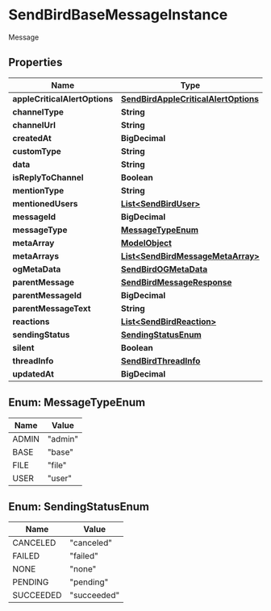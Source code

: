

# SendBirdBaseMessageInstance

Message

## Properties

Name | Type | Description | Notes
------------ | ------------- | ------------- | -------------
**appleCriticalAlertOptions** | [**SendBirdAppleCriticalAlertOptions**](SendBirdAppleCriticalAlertOptions.md) |  |  [optional]
**channelType** | **String** |  |  [optional]
**channelUrl** | **String** |  |  [optional]
**createdAt** | **BigDecimal** |  |  [optional]
**customType** | **String** |  |  [optional]
**data** | **String** |  |  [optional]
**isReplyToChannel** | **Boolean** |  |  [optional]
**mentionType** | **String** |  |  [optional]
**mentionedUsers** | [**List&lt;SendBirdUser&gt;**](SendBirdUser.md) |  |  [optional]
**messageId** | **BigDecimal** |  |  [optional]
**messageType** | [**MessageTypeEnum**](#MessageTypeEnum) |  |  [optional]
**metaArray** | [**ModelObject**](ModelObject.md) |  |  [optional]
**metaArrays** | [**List&lt;SendBirdMessageMetaArray&gt;**](SendBirdMessageMetaArray.md) |  |  [optional]
**ogMetaData** | [**SendBirdOGMetaData**](SendBirdOGMetaData.md) |  |  [optional]
**parentMessage** | [**SendBirdMessageResponse**](SendBirdMessageResponse.md) |  |  [optional]
**parentMessageId** | **BigDecimal** |  |  [optional]
**parentMessageText** | **String** |  |  [optional]
**reactions** | [**List&lt;SendBirdReaction&gt;**](SendBirdReaction.md) |  |  [optional]
**sendingStatus** | [**SendingStatusEnum**](#SendingStatusEnum) |  |  [optional]
**silent** | **Boolean** |  |  [optional]
**threadInfo** | [**SendBirdThreadInfo**](SendBirdThreadInfo.md) |  |  [optional]
**updatedAt** | **BigDecimal** |  |  [optional]



## Enum: MessageTypeEnum

Name | Value
---- | -----
ADMIN | &quot;admin&quot;
BASE | &quot;base&quot;
FILE | &quot;file&quot;
USER | &quot;user&quot;



## Enum: SendingStatusEnum

Name | Value
---- | -----
CANCELED | &quot;canceled&quot;
FAILED | &quot;failed&quot;
NONE | &quot;none&quot;
PENDING | &quot;pending&quot;
SUCCEEDED | &quot;succeeded&quot;



